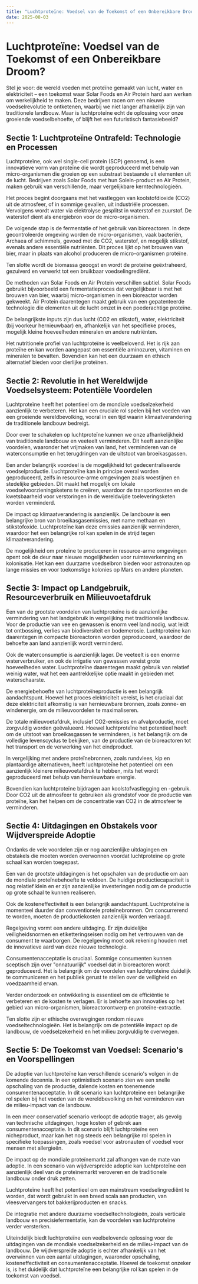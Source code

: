 ```yaml
---
title: "Luchtproteïne: Voedsel van de Toekomst of een Onbereikbare Droom?"
date: 2025-08-03
---
```


# Luchtproteïne: Voedsel van de Toekomst of een Onbereikbare Droom?

Stel je voor: de wereld voeden met proteïne gemaakt van lucht, water en elektriciteit – een toekomst waar Solar Foods en Air Protein hard aan werken om werkelijkheid te maken. Deze bedrijven racen om een nieuwe voedselrevolutie te ontketenen, waarbij we niet langer afhankelijk zijn van traditionele landbouw. Maar is luchtproteïne echt de oplossing voor onze groeiende voedselbehoefte, of blijft het een futuristisch fantasiebeeld?

## Sectie 1: Luchtproteïne Ontrafeld: Technologie en Processen

Luchtproteïne, ook wel single-cell protein (SCP) genoemd, is een innovatieve vorm van proteïne die wordt geproduceerd met behulp van micro-organismen die groeien op een substraat bestaande uit elementen uit de lucht. Bedrijven zoals Solar Foods met hun Solein-product en Air Protein, maken gebruik van verschillende, maar vergelijkbare kerntechnologieën.

Het proces begint doorgaans met het vastleggen van koolstofdioxide (CO2) uit de atmosfeer, of in sommige gevallen, uit industriële processen. Vervolgens wordt water via elektrolyse gesplitst in waterstof en zuurstof. De waterstof dient als energiebron voor de micro-organismen.

De volgende stap is de fermentatie of het gebruik van bioreactoren. In deze gecontroleerde omgeving worden de micro-organismen, vaak bacteriën, Archaea of schimmels, gevoed met de CO2, waterstof, en mogelijk stikstof, evenals andere essentiële nutriënten. Dit proces lijkt op het brouwen van bier, maar in plaats van alcohol produceren de micro-organismen proteïne.

Ten slotte wordt de biomassa geoogst en wordt de proteïne geëxtraheerd, gezuiverd en verwerkt tot een bruikbaar voedselingrediënt.

De methoden van Solar Foods en Air Protein verschillen subtiel. Solar Foods gebruikt bijvoorbeeld een fermentatieproces dat vergelijkbaar is met het brouwen van bier, waarbij micro-organismen in een bioreactor worden gekweekt. Air Protein daarentegen maakt gebruik van een gepatenteerde technologie die elementen uit de lucht omzet in een poederachtige proteïne.

De belangrijkste inputs zijn dus lucht (CO2 en stikstof), water, elektriciteit (bij voorkeur hernieuwbaar) en, afhankelijk van het specifieke proces, mogelijk kleine hoeveelheden mineralen en andere nutriënten.

Het nutritionele profiel van luchtproteïne is veelbelovend. Het is rijk aan proteïne en kan worden aangepast om essentiële aminozuren, vitaminen en mineralen te bevatten. Bovendien kan het een duurzaam en ethisch alternatief bieden voor dierlijke proteïnen.

## Sectie 2: Revolutie in het Wereldwijde Voedselsysteem: Potentiële Voordelen

Luchtproteïne heeft het potentieel om de mondiale voedselzekerheid aanzienlijk te verbeteren. Het kan een cruciale rol spelen bij het voeden van een groeiende wereldbevolking, vooral in een tijd waarin klimaatverandering de traditionele landbouw bedreigt.

Door over te schakelen op luchtproteïne kunnen we onze afhankelijkheid van traditionele landbouw en veeteelt verminderen. Dit heeft aanzienlijke voordelen, waaronder het vrijmaken van land, het verminderen van de waterconsumptie en het terugdringen van de uitstoot van broeikasgassen.

Een ander belangrijk voordeel is de mogelijkheid tot gedecentraliseerde voedselproductie. Luchtproteïne kan in principe overal worden geproduceerd, zelfs in resource-arme omgevingen zoals woestijnen en stedelijke gebieden. Dit maakt het mogelijk om lokale voedselvoorzieningsketens te creëren, waardoor de transportkosten en de kwetsbaarheid voor verstoringen in de wereldwijde toeleveringsketen worden verminderd.

De impact op klimaatverandering is aanzienlijk. De landbouw is een belangrijke bron van broeikasgasemissies, met name methaan en stikstofoxide. Luchtproteïne kan deze emissies aanzienlijk verminderen, waardoor het een belangrijke rol kan spelen in de strijd tegen klimaatverandering.

De mogelijkheid om proteïne te produceren in resource-arme omgevingen opent ook de deur naar nieuwe mogelijkheden voor ruimteverkenning en kolonisatie. Het kan een duurzame voedselbron bieden voor astronauten op lange missies en voor toekomstige kolonies op Mars en andere planeten.

## Sectie 3: Impact op Landgebruik, Resourceverbruik en Milieuvoetafdruk

Een van de grootste voordelen van luchtproteïne is de aanzienlijke vermindering van het landgebruik in vergelijking met traditionele landbouw. Voor de productie van vee en gewassen is enorm veel land nodig, wat leidt tot ontbossing, verlies van biodiversiteit en bodemerosie. Luchtproteïne kan daarentegen in compacte bioreactoren worden geproduceerd, waardoor de behoefte aan land aanzienlijk wordt verminderd.

Ook de waterconsumptie is aanzienlijk lager. De veeteelt is een enorme waterverbruiker, en ook de irrigatie van gewassen vereist grote hoeveelheden water. Luchtproteïne daarentegen maakt gebruik van relatief weinig water, wat het een aantrekkelijke optie maakt in gebieden met waterschaarste.

De energiebehoefte van luchtproteïneproductie is een belangrijk aandachtspunt. Hoewel het proces elektriciteit vereist, is het cruciaal dat deze elektriciteit afkomstig is van hernieuwbare bronnen, zoals zonne- en windenergie, om de milieuvoordelen te maximaliseren.

De totale milieuvoetafdruk, inclusief CO2-emissies en afvalproductie, moet zorgvuldig worden geëvalueerd. Hoewel luchtproteïne het potentieel heeft om de uitstoot van broeikasgassen te verminderen, is het belangrijk om de volledige levenscyclus te bekijken, van de productie van de bioreactoren tot het transport en de verwerking van het eindproduct.

In vergelijking met andere proteïnebronnen, zoals rundvlees, kip en plantaardige alternatieven, heeft luchtproteïne het potentieel om een aanzienlijk kleinere milieuvoetafdruk te hebben, mits het wordt geproduceerd met behulp van hernieuwbare energie.

Bovendien kan luchtproteïne bijdragen aan koolstofvastlegging en -gebruik. Door CO2 uit de atmosfeer te gebruiken als grondstof voor de productie van proteïne, kan het helpen om de concentratie van CO2 in de atmosfeer te verminderen.

## Sectie 4: Uitdagingen en Obstakels voor Wijdverspreide Adoptie

Ondanks de vele voordelen zijn er nog aanzienlijke uitdagingen en obstakels die moeten worden overwonnen voordat luchtproteïne op grote schaal kan worden toegepast.

Een van de grootste uitdagingen is het opschalen van de productie om aan de mondiale proteïnebehoefte te voldoen. De huidige productiecapaciteit is nog relatief klein en er zijn aanzienlijke investeringen nodig om de productie op grote schaal te kunnen realiseren.

Ook de kosteneffectiviteit is een belangrijk aandachtspunt. Luchtproteïne is momenteel duurder dan conventionele proteïnebronnen. Om concurrerend te worden, moeten de productiekosten aanzienlijk worden verlaagd.

Regelgeving vormt een andere uitdaging. Er zijn duidelijke veiligheidsnormen en etiketteringseisen nodig om het vertrouwen van de consument te waarborgen. De regelgeving moet ook rekening houden met de innovatieve aard van deze nieuwe technologie.

Consumentenacceptatie is cruciaal. Sommige consumenten kunnen sceptisch zijn over "onnatuurlijk" voedsel dat in bioreactoren wordt geproduceerd. Het is belangrijk om de voordelen van luchtproteïne duidelijk te communiceren en het publiek gerust te stellen over de veiligheid en voedzaamheid ervan.

Verder onderzoek en ontwikkeling is essentieel om de efficiëntie te verbeteren en de kosten te verlagen. Er is behoefte aan innovaties op het gebied van micro-organismen, bioreactorontwerp en proteïne-extractie.

Ten slotte zijn er ethische overwegingen rondom nieuwe voedseltechnologieën. Het is belangrijk om de potentiële impact op de landbouw, de voedselzekerheid en het milieu zorgvuldig te overwegen.

## Sectie 5: De Toekomst van Voedsel: Scenario's en Voorspellingen

De adoptie van luchtproteïne kan verschillende scenario's volgen in de komende decennia. In een optimistisch scenario zien we een snelle opschaling van de productie, dalende kosten en toenemende consumentenacceptatie. In dit scenario kan luchtproteïne een belangrijke rol spelen bij het voeden van de wereldbevolking en het verminderen van de milieu-impact van de landbouw.

In een meer conservatief scenario verloopt de adoptie trager, als gevolg van technische uitdagingen, hoge kosten of gebrek aan consumentenacceptatie. In dit scenario blijft luchtproteïne een nicheproduct, maar kan het nog steeds een belangrijke rol spelen in specifieke toepassingen, zoals voedsel voor astronauten of voedsel voor mensen met allergieën.

De impact op de mondiale proteïnemarkt zal afhangen van de mate van adoptie. In een scenario van wijdverspreide adoptie kan luchtproteïne een aanzienlijk deel van de proteïnemarkt veroveren en de traditionele landbouw onder druk zetten.

Luchtproteïne heeft het potentieel om een mainstream voedselingrediënt te worden, dat wordt gebruikt in een breed scala aan producten, van vleesvervangers tot bakkerijproducten en snacks.

De integratie met andere duurzame voedseltechnologieën, zoals verticale landbouw en precisiefermentatie, kan de voordelen van luchtproteïne verder versterken.

Uiteindelijk biedt luchtproteïne een veelbelovende oplossing voor de uitdagingen van de mondiale voedselzekerheid en de milieu-impact van de landbouw. De wijdverspreide adoptie is echter afhankelijk van het overwinnen van een aantal uitdagingen, waaronder opschaling, kosteneffectiviteit en consumentenacceptatie. Hoewel de toekomst onzeker is, is het duidelijk dat luchtproteïne een belangrijke rol kan spelen in de toekomst van voedsel.